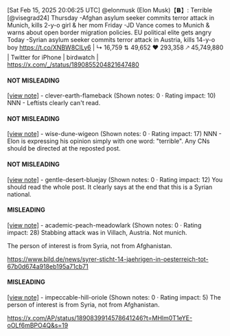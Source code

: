 [Sat Feb 15, 2025 20:06:25 UTC] @elonmusk (Elon Musk)【𝗕】: Terrible [@visegrad24] Thursday -Afghan asylum seeker commits terror attack in Munich, kills 2-y-o girl &amp; her mom Friday -JD Vance comes to Munich &amp; warns about open border migration policies. EU political elite gets angry Today -Syrian asylum seeker commits terror attack in Austria, kills 14-y-o boy https://t.co/XNBW8CILy6 | ↳ 16,759 ⇅ 49,652 ♥ 293,358 🡕 45,749,880 | Twitter for iPhone | birdwatch | https://x.com/_/status/1890855204821647480

#### NOT MISLEADING

[[view note]](https://x.com/i/birdwatch/n/1890993905631433203) - clever-earth-flameback (Shown notes: 0 · Rating impact: 10)
NNN - Leftists clearly can't read.

#### NOT MISLEADING

[[view note]](https://x.com/i/birdwatch/n/1890923449582846012) - wise-dune-wigeon (Shown notes: 0 · Rating impact: 17)
NNN - Elon is expressing his opinion simply with one word: "terrible".  Any CNs should be directed at the reposted post.

#### NOT MISLEADING

[[view note]](https://x.com/i/birdwatch/n/1890897640751006037) - gentle-desert-bluejay (Shown notes: 0 · Rating impact: 12)
You should read the whole post. It clearly says at the end that this is a Syrian national. 

#### MISLEADING

[[view note]](https://x.com/i/birdwatch/n/1891076839101137395) - academic-peach-meadowlark (Shown notes: 0 · Rating impact: 28)
Stabbing attack was in Villach, Austria. Not munich. 

The person of interest is from Syria, not from Afghanistan.


https://www.bild.de/news/syrer-sticht-14-jaehrigen-in-oesterreich-tot-67b0d674a918eb195a71cb71

#### MISLEADING

[[view note]](https://x.com/i/birdwatch/n/1890895809153204689) - impeccable-hill-oriole (Shown notes: 0 · Rating impact: 5)
The person of interest is from Syria, not from Afghanistan.

https://x.com/AP/status/1890839914578641246?t=MHlm0T1eYE-oOLf6mBPO4Q&s=19
